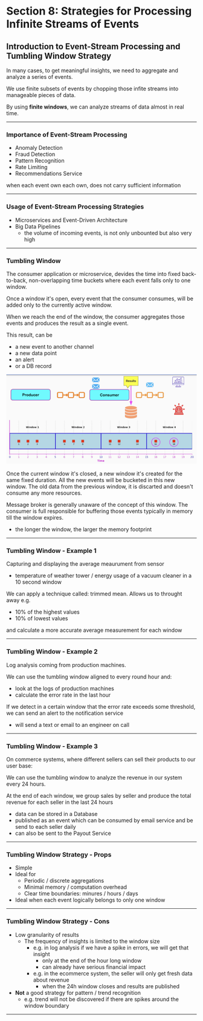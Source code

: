 # Section 8: Strategies for Processing Infinite Streams of Events

## Introduction to Event-Stream Processing and Tumbling Window Strategy

In many cases, to get meaningful insights, we need to aggregate and analyze a series of events.

We use finite subsets of events by chopping those infite streams into manageable pieces of data.

By using **finite windows**, we can analyze streams of data almost in real time.

---

### Importance of Event-Stream Processing

- Anomaly Detection
- Fraud Detection
- Pattern Recognition
- Rate Limiting
- Recommendations Service

when each event own each own, does not carry sufficient information

---

### Usage of Event-Stream Processing Strategies

- Microservices and Event-Driven Architecture
- Big Data Pipelines
  - the volume of incoming events, is not only unbounted but also very high

---


### Tumbling Window

The consumer application or microservice, devides the time into fixed back-to-back, non-overlapping time buckets
where each event falls only to one window.

Once a window it's open, every event that the consumer consumes, will be added only to the currently active window.

When we reach the end of the window, the consumer aggregates those events and produces the result as a single event.

This result, can be 
- a new event to another channel
- a new data point
- an alert
- or a DB record

![Tumbling Window](assets/images/17.png)


Once the current window it's closed, a new window it's created for the same fixed duration. All the new events will be bucketed in this new window.
The old data from the previous window, it is discarted and doesn't consume any more resources.

Message broker is generally unaware of the concept of this window. The consumer is full responsible for buffering those events 
typically in memory till the window expires. 
- the longer the window, the larger the memory footprint

---

### Tumbling Window - Example 1

Capturing and displaying the average meaurument from sensor
- temperature of weather tower / energy usage of a vacuum cleaner in a 10 second window

We can apply a technique called: trimmed mean. Allows us to throught away e.g. 
- 10% of the highest values
- 10% of lowest values

and calculate a more accurate average measurement for each window

---

### Tumbling Window - Example 2

Log analysis coming from production machines.

We can use the tumbling window aligned to every round hour and:
- look at the logs of production machines
- calculate the error rate in the last hour

If we detect in a certain window that the error rate exceeds some threshold, we can send an alert to the notification service
- will send a text or email to an engineer on call

---

### Tumbling Window - Example 3

On commerce systems, where different sellers can sell their products to our user base:

We can use the tumbling window to analyze the revenue in our system every 24 hours.

At the end of each window, we group sales by seller and produce the total revenue for each seller in the last 24 hours
- data can be stored in a Database
- published as an event which can be consumed by email service and be send to each seller daily
- can also be sent to the Payout Service

---

### Tumbling Window Strategy - Props

- Simple
- Ideal for
  - Periodic / discrete aggregations
  - Minimal memory / computation overhead
  - Clear time boundaries: minures / hours / days
- Ideal when each event logically belongs to only one window

---

### Tumbling Window Strategy - Cons

- Low granularity of results
  - The frequency of insights is limited to the window size
    - e.g. in log analysis if we have a spike in errors, we will get that insight
      - only at the end of the hour long window
      - can already have serious financial impact
    - e.g. in the ecommerce system, the seller will only get fresh data about revenue
      - when the 24h window closes and results are published
- **Not** a good strategy for pattern / trend recognition
  - e.g. trend will not be discovered if there are spikes around the window boundary

---




